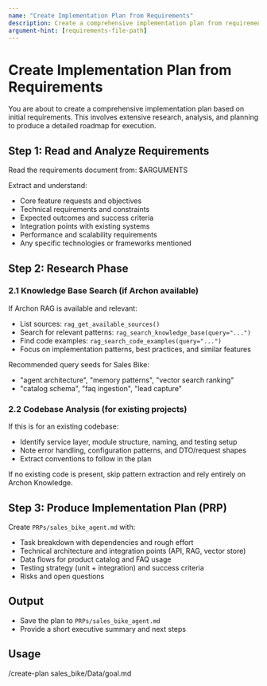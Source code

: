 ```yaml
---
name: "Create Implementation Plan from Requirements"
description: Create a comprehensive implementation plan from requirements document through extensive research and analysis
argument-hint: [requirements-file-path]
---
```


# Create Implementation Plan from Requirements

You are about to create a comprehensive implementation plan based on initial requirements. This involves extensive research, analysis, and planning to produce a detailed roadmap for execution.

## Step 1: Read and Analyze Requirements

Read the requirements document from: $ARGUMENTS

Extract and understand:
- Core feature requests and objectives
- Technical requirements and constraints
- Expected outcomes and success criteria
- Integration points with existing systems
- Performance and scalability requirements
- Any specific technologies or frameworks mentioned

## Step 2: Research Phase

### 2.1 Knowledge Base Search (if Archon available)
If Archon RAG is available and relevant:
- List sources: `rag_get_available_sources()`
- Search for relevant patterns: `rag_search_knowledge_base(query="...")`
- Find code examples: `rag_search_code_examples(query="...")`
- Focus on implementation patterns, best practices, and similar features

Recommended query seeds for Sales Bike:
- "agent architecture", "memory patterns", "vector search ranking"
- "catalog schema", "faq ingestion", "lead capture"

### 2.2 Codebase Analysis (for existing projects)
If this is for an existing codebase:
- Identify service layer, module structure, naming, and testing setup
- Note error handling, configuration patterns, and DTO/request shapes
- Extract conventions to follow in the plan

If no existing code is present, skip pattern extraction and rely entirely on Archon Knowledge.

## Step 3: Produce Implementation Plan (PRP)
Create `PRPs/sales_bike_agent.md` with:
- Task breakdown with dependencies and rough effort
- Technical architecture and integration points (API, RAG, vector store)
- Data flows for product catalog and FAQ usage
- Testing strategy (unit + integration) and success criteria
- Risks and open questions

## Output
- Save the plan to `PRPs/sales_bike_agent.md`
- Provide a short executive summary and next steps

## Usage
/create-plan sales_bike/Data/goal.md

